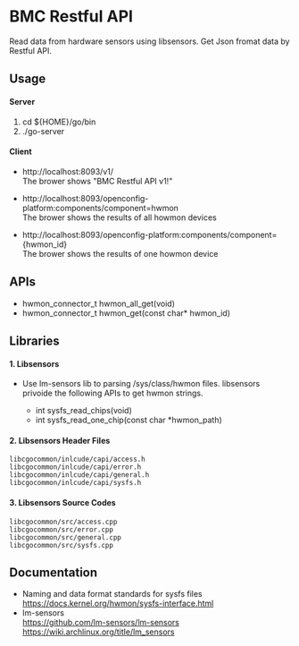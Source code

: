 # BMC Restful API
Read data from hardware sensors using libsensors. Get Json fromat data by Restful API.


## Usage

#### Server

1. cd ${HOME}/go/bin  
2. ./go-server

#### Client

- http://localhost:8093/v1/  
The brower shows "BMC Restful API v1!"

- http://localhost:8093/openconfig-platform:components/component=hwmon  
The brower shows the results of all howmon devices

- http://localhost:8093/openconfig-platform:components/component={hwmon_id}  
The brower shows the results of one howmon device

## APIs  

- hwmon_connector_t hwmon_all_get(void)
- hwmon_connector_t hwmon_get(const char* hwmon_id)

## Libraries 

#### 1. Libsensors
- Use lm-sensors lib to parsing /sys/class/hwmon files. libsensors privoide the following APIs to get hwmon strings. 

    - int sysfs_read_chips(void)
    - int sysfs_read_one_chip(const char *hwmon_path)

#### 2. Libsensors Header Files
    libcgocommon/inlcude/capi/access.h
    libcgocommon/inlcude/capi/error.h
    libcgocommon/inlcude/capi/general.h
    libcgocommon/inlcude/capi/sysfs.h

#### 3. Libsensors Source Codes
    libcgocommon/src/access.cpp 
    libcgocommon/src/error.cpp
    libcgocommon/src/general.cpp
    libcgocommon/src/sysfs.cpp

## Documentation

- Naming and data format standards for sysfs files  
    https://docs.kernel.org/hwmon/sysfs-interface.html
- lm-sensors   
    https://github.com/lm-sensors/lm-sensors
    https://wiki.archlinux.org/title/lm_sensors
